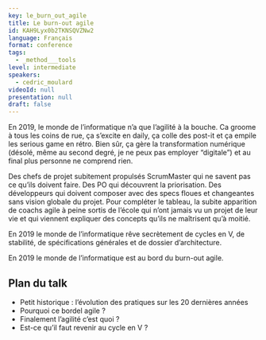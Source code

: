 ```yaml
---
key: le_burn_out_agile
title: Le burn-out agile
id: KAH9Lyx0b2TKNSQVZNw2
language: Français
format: conference
tags:
  - _method___tools
level: intermediate
speakers:
  - cedric_moulard
videoId: null
presentation: null
draft: false
---
```

En 2019, le monde de l’informatique n’a que l’agilité à la bouche. Ca groome à tous les coins de rue, ça s’excite en daily, ça colle des post-it et ça empile les serious game en rétro. Bien sûr, ça gère la transformation numérique (désolé, même au second degré, je ne peux pas employer “digitale”) et au final plus personne ne comprend rien. 

Des chefs de projet subitement propulsés ScrumMaster qui ne savent pas ce qu’ils doivent faire. Des PO qui découvrent la priorisation. Des développeurs qui doivent composer avec des specs floues et changeantes sans vision globale du projet. Pour compléter le tableau, la subite apparition de coachs agile à peine sortis de l’école qui n’ont jamais vu un projet de leur vie et qui viennent expliquer des concepts qu’ils ne maîtrisent qu’à moitié.

En 2019 le monde de l’informatique rêve secrètement de cycles en V, de stabilité, de spécifications générales et de dossier d’architecture.

En 2019 le monde de l’informatique est au bord du burn-out agile.

## Plan du talk  

- Petit historique : l’évolution des pratiques sur les 20 dernières années 
- Pourquoi ce bordel agile ? 
- Finalement l’agilité c’est quoi ? 
- Est-ce qu’il faut revenir au cycle en V ?